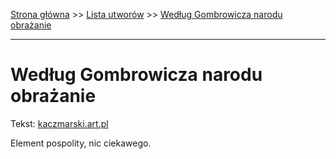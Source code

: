 [Strona główna](../index.md) >> [Lista utworów](../list.md) >> [Według Gombrowicza narodu obrażanie](629.md)

---

# Według Gombrowicza narodu obrażanie

Tekst: [kaczmarski.art.pl](https://www.kaczmarski.art.pl/tworczosc/wiersze/wedlug-gombrowicza-narodu-obrazanie/)

Element pospolity, nic ciekawego.